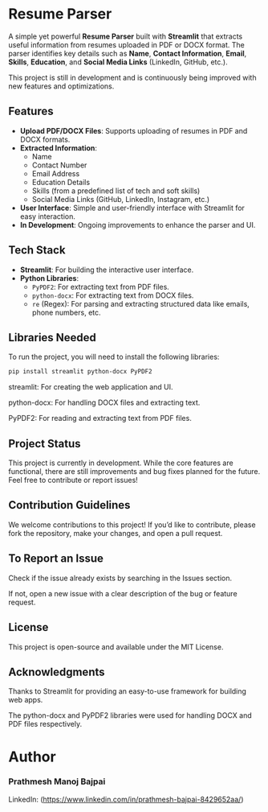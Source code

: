 # Resume Parser

A simple yet powerful **Resume Parser** built with **Streamlit** that extracts useful information from resumes uploaded in PDF or DOCX format. The parser identifies key details such as **Name**, **Contact Information**, **Email**, **Skills**, **Education**, and **Social Media Links** (LinkedIn, GitHub, etc.).

This project is still in development and is continuously being improved with new features and optimizations.

## Features

- **Upload PDF/DOCX Files**: Supports uploading of resumes in PDF and DOCX formats.
- **Extracted Information**:
  - Name
  - Contact Number
  - Email Address
  - Education Details
  - Skills (from a predefined list of tech and soft skills)
  - Social Media Links (GitHub, LinkedIn, Instagram, etc.)
- **User Interface**: Simple and user-friendly interface with Streamlit for easy interaction.
- **In Development**: Ongoing improvements to enhance the parser and UI.

## Tech Stack

- **Streamlit**: For building the interactive user interface.
- **Python Libraries**:
  - `PyPDF2`: For extracting text from PDF files.
  - `python-docx`: For extracting text from DOCX files.
  - `re` (Regex): For parsing and extracting structured data like emails, phone numbers, etc.

## Libraries Needed

To run the project, you will need to install the following libraries:

```bash
pip install streamlit python-docx PyPDF2
```
streamlit: For creating the web application and UI.

python-docx: For handling DOCX files and extracting text.

PyPDF2: For reading and extracting text from PDF files.

## Project Status
This project is currently in development. While the core features are functional, there are still improvements and bug fixes planned for the future. Feel free to contribute or report issues!

## Contribution Guidelines
We welcome contributions to this project! If you’d like to contribute, please fork the repository, make your changes, and open a pull request.

## To Report an Issue
Check if the issue already exists by searching in the Issues section.

If not, open a new issue with a clear description of the bug or feature request.

## License
This project is open-source and available under the MIT License.

## Acknowledgments
Thanks to Streamlit for providing an easy-to-use framework for building web apps.

The python-docx and PyPDF2 libraries were used for handling DOCX and PDF files respectively.

# Author

### Prathmesh Manoj Bajpai
LinkedIn: (https://www.linkedin.com/in/prathmesh-bajpai-8429652aa/)

